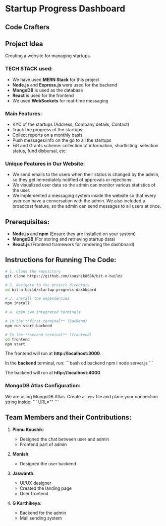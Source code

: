 # Startup Progress Dashboard

## Code Crafters

## Project Idea

Creating a website for managing startups.

### TECH STACK used:
- We have used **MERN Stack** for this project
- **Node.js** and **Express.js** were used for the backend
- **MongoDB** is used as the database
- **React** is used for the frontend
- We used **WebSockets** for real-time messaging

### Main Features:
- KYC of the startups (Address, Company details, Contact)
- Track the progress of the startups
- Collect reports on a monthly basis
- Push messages/info on the go to all the startups
- EiR and Grants scheme: collection of information, shortlisting, selection status, fund disbursal, etc.

### Unique Features in Our Website:
- We send emails to the users when their status is changed by the admin, so they get immediately notified of approvals or rejections.
- We visualized user data so the admin can monitor various statistics of the user.
- We implemented a messaging system inside the website so that every user can have a conversation with the admin. We also included a broadcast feature, so the admin can send messages to all users at once.

## Prerequisites:
- **Node.js** and **npm** (Ensure they are installed on your system)
- **MongoDB** (For storing and retrieving startup data)
- **React.js** (Frontend framework for rendering the dashboard)

## Instructions for Running The Code:

```bash
# 1. Clone the repository
git clone https://github.com/koushik8686/bit-n-build/

# 2. Navigate to the project directory
cd bit-n-build/startup-progress-dashboard

# 3. Install the dependencies
npm install

# 4. Open two integrated terminals

# In the **first terminal** (backend)
npm run start:backend

# In the **second terminal** (frontend)
cd frontend
npm start
```
   The frontend will run at **http://localhost:3000**.

   In the **backend** terminal, run:
   \`\`\`bash
   cd backend
   npm i
   node server.js
   \`\`\`

   The backend will run at **http://localhost:4000**.

### MongoDB Atlas Configuration:
We are using MongoDB Atlas. Create a `.env` file and place your connection string inside:
\`\`\`
URL="<Please Paste Your Connection Here>"
\`\`\`

## Team Members and their Contributions:

1. **Pinnu Koushik**:
   - Designed the chat between user and admin
   - Frontend part of admin

2. **Monish**:
   - Designed the user backend

3. **Jaswanth**:
   - UI/UX designer
   - Created the landing page
   - User frontend

4. **G Karthikeya**:
   - Backend for the admin
   - Mail sending system
